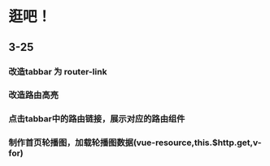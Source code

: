 # 逛吧！

## 3-25
### 改造tabbar 为 router-link
### 改造路由高亮
### 点击tabbar中的路由链接，展示对应的路由组件
### 制作首页轮播图，加载轮播图数据(vue-resource,this.$http.get,v-for)
